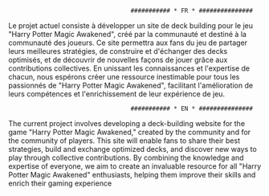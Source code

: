                                       ########### * FR * ###############

Le projet actuel consiste à développer un site de deck building pour le jeu "Harry Potter Magic Awakened", créé par la communauté et destiné à la communauté des joueurs. Ce site permettra aux fans du jeu de partager leurs meilleures stratégies, de construire et d'échanger des decks optimisés, et de découvrir de nouvelles façons de jouer grâce aux contributions collectives. En unissant les connaissances et l'expertise de chacun, nous espérons créer une ressource inestimable pour tous les passionnés de "Harry Potter Magic Awakened", facilitant l'amélioration de leurs compétences et l'enrichissement de leur expérience de jeu.

                                      ########### * EN * ###############

The current project involves developing a deck-building website for the game "Harry Potter Magic Awakened," created by the community and for the community of players. This site will enable fans to share their best strategies, build and exchange optimized decks, and discover new ways to play through collective contributions. By combining the knowledge and expertise of everyone, we aim to create an invaluable resource for all "Harry Potter Magic Awakened" enthusiasts, helping them improve their skills and enrich their gaming experience       
